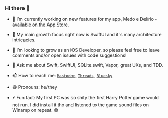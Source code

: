 ### Hi there 👋

- 🔭 I’m currently working on new features for my app, Medo e Delírio - [available on the App Store](https://apps.apple.com/br/app/medo-e-del%C3%ADrio/id1625199878).

- 🌱 My main growth focus right now is SwiftUI and it's many architecture intricacies.

- 🤔 I’m looking to grow as an iOS Developer, so please feel free to leave comments and/or open issues with code suggestions!

- 💬 Ask me about Swift, SwiftUI, SQLite.swift, Vapor, great UXs, and TDD.

- 📫 How to reach me: <a href="https://toot.wales/@mitt_rafael" target="_blank">`Mastodon`</a>, <a href="https://www.threads.net/@rafaelclaycon" target="_blank">`Threads`</a>, <a href="https://bsky.app/profile/rafaelschmitt.bsky.social" target="_blank">`Bluesky`</a>

- 😄 Pronouns: he/they

- ⚡ Fun fact: My first PC was so shity the first Harry Potter game would not run. I did install it tho and listened to the game sound files on Winamp on repeat. 😅
